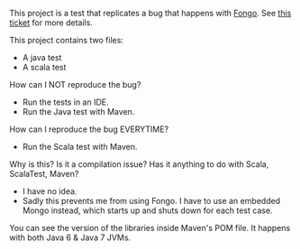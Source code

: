 This project is a test that replicates a bug that happens with [Fongo](https://github.com/foursquare/fongo).
See [this ticket](https://github.com/foursquare/fongo/pull/27) for more details.

This project contains two files:

- A java test
- A scala test

How can I NOT reproduce the bug?

- Run the tests in an IDE.
- Run the Java test with Maven.

How can I reproduce the bug EVERYTIME?

- Run the Scala test with Maven.

Why is this? Is it a compilation issue? Has it anything to do with Scala, ScalaTest, Maven?

- I have no idea.
- Sadly this prevents me from using Fongo. I have to use an embedded Mongo instead, which starts up and shuts down for each test case.

You can see the version of the libraries inside Maven's POM file. It happens with both Java 6 & Java 7 JVMs.

